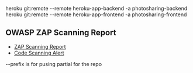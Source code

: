 heroku git:remote --remote  heroku-app-backend -a photosharing-backend
heroku git:remote --remote  heroku-app-frontend -a photosharing-frontend


## OWASP ZAP Scanning Report
- [ZAP Scanning Report](https://github.com/bruce-wh-li/something--for-nothing/blob/zap-scan/report_md.md)
- [Code Scanning Alert](security/code-scanning)

--prefix is for pusing partial for the repo

